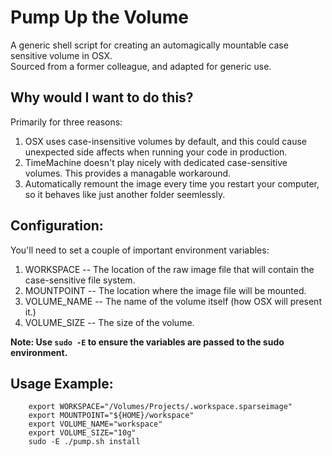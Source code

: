 # Pump Up the Volume

A generic shell script for creating an automagically mountable case sensitive volume in OSX.<br>
Sourced from a former colleague, and adapted for generic use.

## Why would I want to do this?

Primarily for three reasons:

1. OSX uses case-insensitive volumes by default, and this could cause unexpected side affects when running your code in production.
2. TimeMachine doesn't play nicely with dedicated case-sensitive volumes.  This provides a managable workaround.
3. Automatically remount the image every time you restart your computer, so it behaves like just another folder seemlessly.

## Configuration:

You'll need to set a couple of important environment variables:

1.  WORKSPACE -- The location of the raw image file that will contain the case-sensitive file system.
2.  MOUNTPOINT -- The location where the image file will be mounted.
3.  VOLUME_NAME -- The name of the volume itself (how OSX will present it.)
4.  VOLUME_SIZE -- The size of the volume.

<b>Note: Use ```sudo -E``` to ensure the variables are passed to the sudo environment.</b>

## Usage Example:

```
    export WORKSPACE="/Volumes/Projects/.workspace.sparseimage"
    export MOUNTPOINT="${HOME}/workspace"
    export VOLUME_NAME="workspace"
    export VOLUME_SIZE="10g"
    sudo -E ./pump.sh install
```
